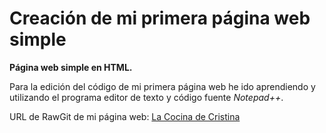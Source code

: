 # Creación de mi primera página web simple
**Página web simple en HTML.**

Para la edición del código de mi primera página web he ido aprendiendo y utilizando el programa editor de texto y código fuente *Notepad++*.

URL de RawGit de mi página web: [La Cocina de Cristina](https://rawgit.com/cmustaros/PaginaWeb/master/PaginaWeb.html)

